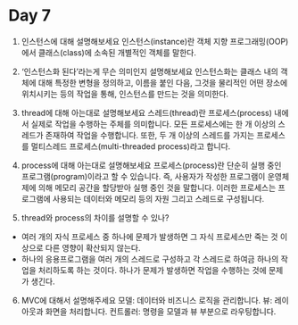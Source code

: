 # Day 7

1. 인스턴스에 대해 설명해보세요
인스턴스(instance)란 객체 지향 프로그래밍(OOP)에서 클래스(class)에 소속된 개별적인 객체를 말한다.

2. ‘인스턴스화 된다’라는게 무슨 의미인지 설명해보세요
인스턴스화는 클래스 내의 객체에 대해 특정한 변형을 정의하고, 이름을 붙인 다음, 그것을 물리적인 어떤 장소에 위치시키는 등의 작업을 통해, 인스턴스를 만드는 것을 의미한다.

3. thread에 대해 아는대로 설명해보세요
스레드(thread)란 프로세스(process) 내에서 실제로 작업을 수행하는 주체를 의미합니다.
모든 프로세스에는 한 개 이상의 스레드가 존재하여 작업을 수행합니다.
또한, 두 개 이상의 스레드를 가지는 프로세스를 멀티스레드 프로세스(multi-threaded process)라고 합니다.

4. process에 대해 아는대로 설명해보세요
프로세스(process)란 단순히 실행 중인 프로그램(program)이라고 할 수 있습니다.
즉, 사용자가 작성한 프로그램이 운영체제에 의해 메모리 공간을 할당받아 실행 중인 것을 말합니다.
이러한 프로세스는 프로그램에 사용되는 데이터와 메모리 등의 자원 그리고 스레드로 구성됩니다.

5. thread와 process의 차이를 설명할 수 있나?
- 여러 개의 자식 프로세스 중 하나에 문제가 발생하면 그 자식 프로세스만 죽는 것 이상으로 다른 영향이 확산되지 않는다.
- 하나의 응용프로그램을 여러 개의 스레드로 구성하고 각 스레드로 하여금 하나의 작업을 처리하도록 하는 것이다. 하나가 문제가 발생하면 작업을 수행하는 것에 문제가 생긴다.


6. MVC에 대해서 설명해주세요
모델: 데이터와 비즈니스 로직을 관리합니다.
뷰: 레이아웃과 화면을 처리합니다.
컨트롤러: 명령을 모델과 뷰 부분으로 라우팅합니다.
